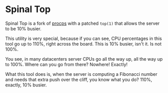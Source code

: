 # Spinal Top

Spinal Top is a fork of [procps](https://gitlab.com/procps-ng/procps) with a patched `top(1)` that allows the server to be 10% busier.

This utility is very special, because if you can see, CPU percentages in this tool go up to 110%, right across the board. This is 10% busier, isn't it. Is not 100%.

You see, in many datacenters server CPUs go all the way up, all the way up to 100%. Where can you go from there? Nowhere! Exactly!

What this tool does is, when the server is computing a Fibonacci number and needs that extra push over the cliff, you know what you do? 110%, exactly, 10% busier.

